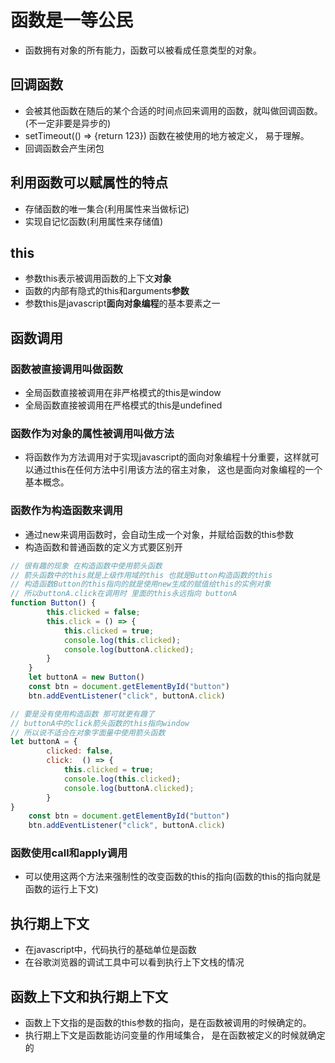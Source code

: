 # 函数是一等公民

* 函数拥有对象的所有能力，函数可以被看成任意类型的对象。

## 回调函数

* 会被其他函数在随后的某个合适的时间点回来调用的函数，就叫做回调函数。(不一定非要是异步的)
* setTimeout(() => {return 123}) 函数在被使用的地方被定义， 易于理解。
* 回调函数会产生闭包

## 利用函数可以赋属性的特点

* 存储函数的唯一集合(利用属性来当做标记)
* 实现自记忆函数(利用属性来存储值)

## this

* 参数this表示被调用函数的上下文**对象**
* 函数的内部有隐式的this和arguments**参数**
* 参数this是javascript**面向对象编程**的基本要素之一

## 函数调用

### 函数被直接调用叫做函数

* 全局函数直接被调用在非严格模式的this是window
* 全局函数直接被调用在严格模式的this是undefined

### 函数作为对象的属性被调用叫做方法

* 将函数作为方法调用对于实现javascript的面向对象编程十分重要，这样就可以通过this在任何方法中引用该方法的宿主对象， 这也是面向对象编程的一个基本概念。

### 函数作为构造函数来调用

* 通过new来调用函数时，会自动生成一个对象，并赋给函数的this参数
* 构造函数和普通函数的定义方式要区别开

```js
// 很有趣的现象 在构造函数中使用箭头函数
// 箭头函数中的this就是上级作用域的this 也就是Button构造函数的this
// 构造函数Button的this指向的就是使用new生成的赋值给this的实例对象
// 所以buttonA.click在调用时 里面的this永远指向 buttonA
function Button() {
        this.clicked = false;
        this.click = () => {
            this.clicked = true;
            console.log(this.clicked);
            console.log(buttonA.clicked);
        }
    }
    let buttonA = new Button()
    const btn = document.getElementById("button")
    btn.addEventListener("click", buttonA.click)
```

```js
// 要是没有使用构造函数 那可就更有趣了
// buttonA中的click箭头函数的this指向window
// 所以说不适合在对象字面量中使用箭头函数
let buttonA = {
        clicked: false,
        click:  () => {
            this.clicked = true;
            console.log(this.clicked);
            console.log(buttonA.clicked);
        }
}
    const btn = document.getElementById("button")
    btn.addEventListener("click", buttonA.click)
```

### 函数使用call和apply调用

* 可以使用这两个方法来强制性的改变函数的this的指向(函数的this的指向就是函数的运行上下文)

## 执行期上下文

* 在javascript中，代码执行的基础单位是函数
* 在谷歌浏览器的调试工具中可以看到执行上下文栈的情况

## 函数上下文和执行期上下文

* 函数上下文指的是函数的this参数的指向，是在函数被调用的时候确定的。
* 执行期上下文是函数能访问变量的作用域集合， 是在函数被定义的时候就确定的